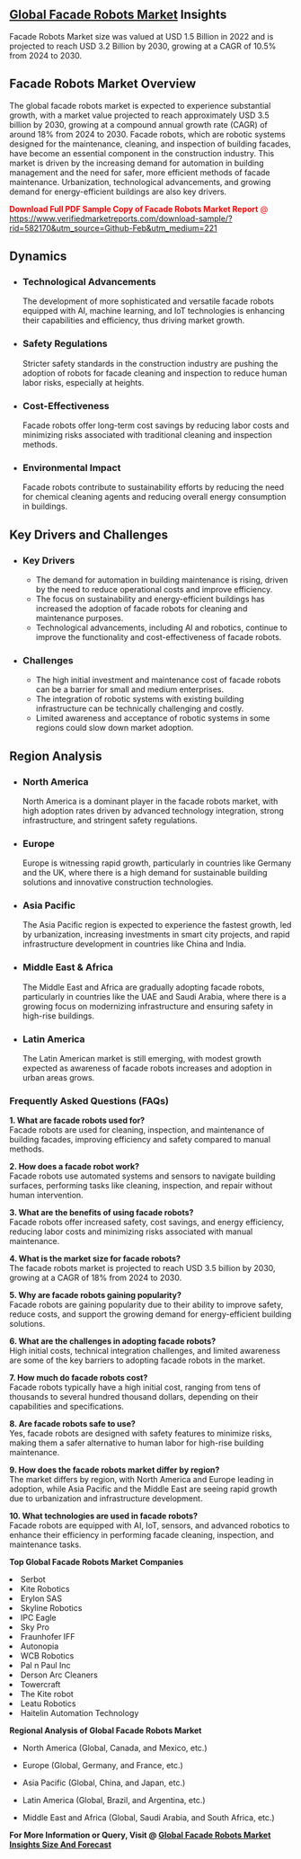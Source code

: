 <h2><a href="https://www.verifiedmarketreports.com/download-sample/?rid=582170&amp;utm_source=Github&amp;utm_medium=221" target="_blank">Global Facade Robots Market</a> Insights</h2><p>Facade Robots Market size was valued at USD 1.5 Billion in 2022 and is projected to reach USD 3.2 Billion by 2030, growing at a CAGR of 10.5% from 2024 to 2030.</p><p><h2>Facade Robots Market Overview</h2> <p>The global facade robots market is expected to experience substantial growth, with a market value projected to reach approximately USD 3.5 billion by 2030, growing at a compound annual growth rate (CAGR) of around 18% from 2024 to 2030. Facade robots, which are robotic systems designed for the maintenance, cleaning, and inspection of building facades, have become an essential component in the construction industry. This market is driven by the increasing demand for automation in building management and the need for safer, more efficient methods of facade maintenance. Urbanization, technological advancements, and growing demand for energy-efficient buildings are also key drivers. <p><span class=""><span style="color: #ff0000;"><strong>Download Full PDF Sample Copy of Facade Robots Market Report</strong> @ </span><a href="https://www.verifiedmarketreports.com/download-sample/?rid=582170&amp;utm_source=Github-Feb&amp;utm_medium=221" target="_blank">https://www.verifiedmarketreports.com/download-sample/?rid=582170&amp;utm_source=Github-Feb&amp;utm_medium=221</a></span></p></p> <h2>Dynamics</h2> <ul> <li><h3>Technological Advancements</h3> The development of more sophisticated and versatile facade robots equipped with AI, machine learning, and IoT technologies is enhancing their capabilities and efficiency, thus driving market growth.</li> <li><h3>Safety Regulations</h3> Stricter safety standards in the construction industry are pushing the adoption of robots for facade cleaning and inspection to reduce human labor risks, especially at heights.</li> <li><h3>Cost-Effectiveness</h3> Facade robots offer long-term cost savings by reducing labor costs and minimizing risks associated with traditional cleaning and inspection methods.</li> <li><h3>Environmental Impact</h3> Facade robots contribute to sustainability efforts by reducing the need for chemical cleaning agents and reducing overall energy consumption in buildings.</li> </ul> <h2>Key Drivers and Challenges</h2> <ul> <li><h3>Key Drivers</h3> <ul> <li>The demand for automation in building maintenance is rising, driven by the need to reduce operational costs and improve efficiency.</li> <li>The focus on sustainability and energy-efficient buildings has increased the adoption of facade robots for cleaning and maintenance purposes.</li> <li>Technological advancements, including AI and robotics, continue to improve the functionality and cost-effectiveness of facade robots.</li> </ul> </li> <li><h3>Challenges</h3> <ul> <li>The high initial investment and maintenance cost of facade robots can be a barrier for small and medium enterprises.</li> <li>The integration of robotic systems with existing building infrastructure can be technically challenging and costly.</li> <li>Limited awareness and acceptance of robotic systems in some regions could slow down market adoption.</li> </ul> </li> </ul> <h2>Region Analysis</h2> <ul> <li><h3>North America</h3> North America is a dominant player in the facade robots market, with high adoption rates driven by advanced technology integration, strong infrastructure, and stringent safety regulations.</li> <li><h3>Europe</h3> Europe is witnessing rapid growth, particularly in countries like Germany and the UK, where there is a high demand for sustainable building solutions and innovative construction technologies.</li> <li><h3>Asia Pacific</h3> The Asia Pacific region is expected to experience the fastest growth, led by urbanization, increasing investments in smart city projects, and rapid infrastructure development in countries like China and India.</li> <li><h3>Middle East & Africa</h3> The Middle East and Africa are gradually adopting facade robots, particularly in countries like the UAE and Saudi Arabia, where there is a growing focus on modernizing infrastructure and ensuring safety in high-rise buildings.</li> <li><h3>Latin America</h3> The Latin American market is still emerging, with modest growth expected as awareness of facade robots increases and adoption in urban areas grows.</li> </ul> <h3>Frequently Asked Questions (FAQs)</h3> <p><strong>1. What are facade robots used for?</strong><br>Facade robots are used for cleaning, inspection, and maintenance of building facades, improving efficiency and safety compared to manual methods.</p> <p><strong>2. How does a facade robot work?</strong><br>Facade robots use automated systems and sensors to navigate building surfaces, performing tasks like cleaning, inspection, and repair without human intervention.</p> <p><strong>3. What are the benefits of using facade robots?</strong><br>Facade robots offer increased safety, cost savings, and energy efficiency, reducing labor costs and minimizing risks associated with manual maintenance.</p> <p><strong>4. What is the market size for facade robots?</strong><br>The facade robots market is projected to reach USD 3.5 billion by 2030, growing at a CAGR of 18% from 2024 to 2030.</p> <p><strong>5. Why are facade robots gaining popularity?</strong><br>Facade robots are gaining popularity due to their ability to improve safety, reduce costs, and support the growing demand for energy-efficient building solutions.</p> <p><strong>6. What are the challenges in adopting facade robots?</strong><br>High initial costs, technical integration challenges, and limited awareness are some of the key barriers to adopting facade robots in the market.</p> <p><strong>7. How much do facade robots cost?</strong><br>Facade robots typically have a high initial cost, ranging from tens of thousands to several hundred thousand dollars, depending on their capabilities and specifications.</p> <p><strong>8. Are facade robots safe to use?</strong><br>Yes, facade robots are designed with safety features to minimize risks, making them a safer alternative to human labor for high-rise building maintenance.</p> <p><strong>9. How does the facade robots market differ by region?</strong><br>The market differs by region, with North America and Europe leading in adoption, while Asia Pacific and the Middle East are seeing rapid growth due to urbanization and infrastructure development.</p> <p><strong>10. What technologies are used in facade robots?</strong><br>Facade robots are equipped with AI, IoT, sensors, and advanced robotics to enhance their efficiency in performing facade cleaning, inspection, and maintenance tasks.</p> </p><p><strong>Top Global Facade Robots Market Companies</strong></p><div data-test-id=""><p><li>Serbot</li><li> Kite Robotics</li><li> Erylon SAS</li><li> Skyline Robotics</li><li> IPC Eagle</li><li> Sky Pro</li><li> Fraunhofer IFF</li><li> Autonopia</li><li> WCB Robotics</li><li> Pal n Paul Inc</li><li> Derson Arc Cleaners</li><li> Towercraft</li><li> The Kite robot</li><li> Leatu Robotics</li><li> Haitelin Automation Technology</li></p><div><strong>Regional Analysis of&nbsp;Global Facade Robots Market</strong></div><ul><li dir="ltr"><p dir="ltr">North America&nbsp;(Global, Canada, and Mexico, etc.)</p></li><li dir="ltr"><p dir="ltr">Europe (Global, Germany, and France, etc.)</p></li><li dir="ltr"><p dir="ltr">Asia Pacific&nbsp;(Global, China, and Japan, etc.)</p></li><li dir="ltr"><p dir="ltr">Latin America&nbsp;(Global, Brazil, and Argentina, etc.)</p></li><li dir="ltr">Middle East and Africa&nbsp;(Global, Saudi Arabia, and South Africa, etc.)</li></ul><p><strong>For More Information or Query, Visit @&nbsp;</strong><strong><a href="https://www.verifiedmarketreports.com/product/facade-robots-market/?utm_source=Github&amp;utm_medium=221" target="_blank">Global Facade Robots Market Insights Size And Forecast</a></strong></p></div>
